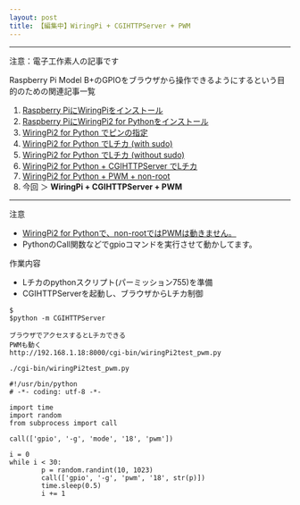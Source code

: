 ```yaml
---
layout: post
title: 【編集中】WiringPi + CGIHTTPServer + PWM
---
```


------------------------------------
注意：電子工作素人の記事です

Raspberry Pi Model B+のGPIOをブラウザから操作できるようにするという目的のための関連記事一覧

1. [Raspberry PiにWiringPiをインストール](../000000/)
2. [Raspberry PiにWiringPi2 for Pythonをインストール](../000001/)
3. [WiringPi2 for Python でピンの指定](../000002/)
4. [WiringPi2 for Python でLチカ (with sudo)](../000003/)
5. [WiringPi2 for Python でLチカ (without sudo)](../000004/)
6. [WiringPi2 for Python + CGIHTTPServer でLチカ](../000005/)
7. [WiringPi2 for Python + PWM + non-root](../000006/)
8. 今回 ＞ __WiringPi + CGIHTTPServer + PWM__

------------------------------------

注意

+ [WiringPi2 for Pythonで、non-rootではPWMは動きません。](../000006/)
+ PythonのCall関数などでgpioコマンドを実行させて動かしてます。

作業内容

+ Lチカのpythonスクリプト(パーミッション755)を準備
+ CGIHTTPServerを起動し、ブラウザからLチカ制御

```
$
$python -m CGIHTTPServer

ブラウザでアクセスするとLチカできる
PWMも動く
http://192.168.1.18:8000/cgi-bin/wiringPi2test_pwm.py

```

 ```
./cgi-bin/wiringPi2test_pwm.py

#!/usr/bin/python
# -*- coding: utf-8 -*-

import time
import random
from subprocess import call

call(['gpio', '-g', 'mode', '18', 'pwm'])

i = 0
while i < 30:
         p = random.randint(10, 1023)
         call(['gpio', '-g', 'pwm', '18', str(p)])
         time.sleep(0.5)
         i += 1

 ```
